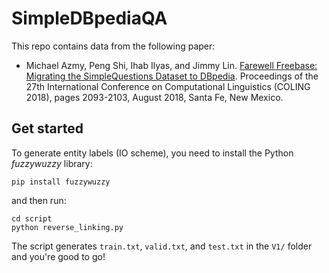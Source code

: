 # SimpleDBpediaQA

This repo contains data from the following paper:

- Michael Azmy, Peng Shi, Ihab Ilyas, and Jimmy Lin. [Farewell Freebase: Migrating the SimpleQuestions Dataset to DBpedia](http://aclweb.org/anthology/C18-1178). Proceedings of the 27th International Conference on Computational Linguistics (COLING 2018), pages 2093-2103, August 2018, Santa Fe, New Mexico.

## Get started

To generate entity labels (IO scheme), you need to install the Python *fuzzywuzzy* library:

```
pip install fuzzywuzzy
```

and then run:

```
cd script
python reverse_linking.py
```

The script generates `train.txt`, `valid.txt`, and `test.txt` in the `V1/` folder and you're good to go!
